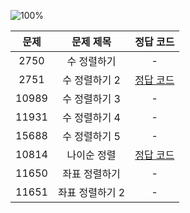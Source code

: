 ![100%](https://progress-bar.dev/2/?scale=8&title=progress&width=500&color=babaca&suffix=/8)

| 문제 | 문제 제목 | 정답 코드 |
| :--: | :--: | :--: |
| 2750 | 수 정렬하기 | - |
| 2751 | 수 정렬하기 2 | [정답 코드](../0x0E/solutions/2751.cpp) |
| 10989 | 수 정렬하기 3 | - |
| 11931 | 수 정렬하기 4 | - |
| 15688 | 수 정렬하기 5 | - |
| 10814 | 나이순 정렬 | [정답 코드](../0x0E/solutions/10814.cpp) |
| 11650 | 좌표 정렬하기 | - |
| 11651 | 좌표 정렬하기 2 | - |
